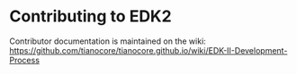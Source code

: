 # Contributing to EDK2

Contributor documentation is maintained on the wiki:
<https://github.com/tianocore/tianocore.github.io/wiki/EDK-II-Development-Process>
